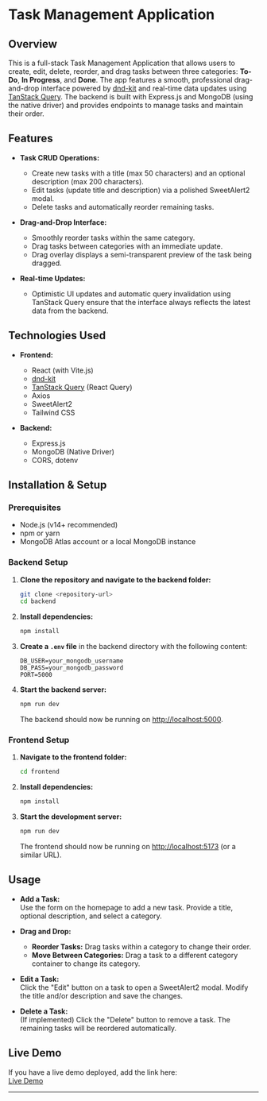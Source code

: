 

# Task Management Application

## Overview

This is a full-stack Task Management Application that allows users to create, edit, delete, reorder, and drag tasks between three categories: **To-Do**, **In Progress**, and **Done**. The app features a smooth, professional drag-and-drop interface powered by [dnd-kit](https://github.com/clauderic/dnd-kit) and real-time data updates using [TanStack Query](https://tanstack.com/query/latest). The backend is built with Express.js and MongoDB (using the native driver) and provides endpoints to manage tasks and maintain their order.

## Features

- **Task CRUD Operations:**  
  - Create new tasks with a title (max 50 characters) and an optional description (max 200 characters).
  - Edit tasks (update title and description) via a polished SweetAlert2 modal.
  - Delete tasks and automatically reorder remaining tasks.
  
- **Drag-and-Drop Interface:**  
  - Smoothly reorder tasks within the same category.
  - Drag tasks between categories with an immediate update.
  - Drag overlay displays a semi-transparent preview of the task being dragged.

- **Real-time Updates:**  
  - Optimistic UI updates and automatic query invalidation using TanStack Query ensure that the interface always reflects the latest data from the backend.

## Technologies Used

- **Frontend:**
  - React (with Vite.js)
  - [dnd-kit](https://github.com/clauderic/dnd-kit)
  - [TanStack Query](https://tanstack.com/query/latest) (React Query)
  - Axios
  - SweetAlert2
  - Tailwind CSS

- **Backend:**
  - Express.js
  - MongoDB (Native Driver)
  - CORS, dotenv

## Installation & Setup

### Prerequisites

- Node.js (v14+ recommended)
- npm or yarn
- MongoDB Atlas account or a local MongoDB instance

### Backend Setup

1. **Clone the repository and navigate to the backend folder:**

   ```bash
   git clone <repository-url>
   cd backend
   ```

2. **Install dependencies:**

   ```bash
   npm install
   ```

3. **Create a `.env` file** in the backend directory with the following content:

   ```env
   DB_USER=your_mongodb_username
   DB_PASS=your_mongodb_password
   PORT=5000
   ```

4. **Start the backend server:**

   ```bash
   npm run dev
   ```

   The backend should now be running on [http://localhost:5000](http://localhost:5000).

### Frontend Setup

1. **Navigate to the frontend folder:**

   ```bash
   cd frontend
   ```

2. **Install dependencies:**

   ```bash
   npm install
   ```

3. **Start the development server:**

   ```bash
   npm run dev
   ```

   The frontend should now be running on [http://localhost:5173](http://localhost:5173) (or a similar URL).

## Usage

- **Add a Task:**  
  Use the form on the homepage to add a new task. Provide a title, optional description, and select a category.

- **Drag and Drop:**  
  - **Reorder Tasks:** Drag tasks within a category to change their order.  
  - **Move Between Categories:** Drag a task to a different category container to change its category.

- **Edit a Task:**  
  Click the "Edit" button on a task to open a SweetAlert2 modal. Modify the title and/or description and save the changes.

- **Delete a Task:**  
  (If implemented) Click the "Delete" button to remove a task. The remaining tasks will be reordered automatically.

## Live Demo

If you have a live demo deployed, add the link here:  
[Live Demo](https://taskmaster-b20c0.web.app)



---

